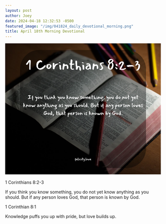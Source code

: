 ```yaml
---
layout: post
author: Joey
date: 2024-04-18 12:32:53 -0500
featured_image: "/img/041824_daily_devotional_morning.png"
title: April 18th Morning Devotional
---
```


[![April 18th 2024 - Morning Devotional](/img/041824_daily_devotional_morning.png)](/img/041824_daily_devotional_morning.png)

1 Corinthians 8:2-3

If you think you know something, you do not yet know anything as you should. But if any person loves God, that person is known by God.

1 Corinthian 8:1

Knowledge puffs you up with pride, but love builds up.

